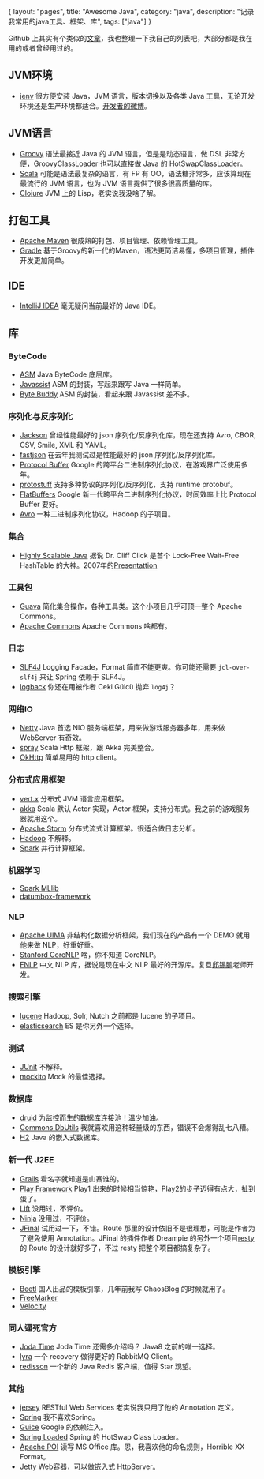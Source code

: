 {
layout: "pages",
title: "Awesome Java",
category: "java",
description: "记录我常用的java工具、框架、库",
tags: ["java"]
}

Github 上其实有个类似的[文章](https://github.com/akullpp/awesome-java)，我也整理一下我自己的列表吧，大部分都是我在用的或者曾经用过的。

## JVM环境

- [jenv](http://jenv.io/) 很方便安装 Java，JVM 语言，版本切换以及各类 Java 工具，无论开发环境还是生产环境都适合。[开发者的微博](http://weibo.com/u/1786665787)。

## JVM语言

- [Groovy](http://groovy.codehaus.org/) 语法最接近 Java 的 JVM 语言，但是是动态语言，做 DSL 非常方便，GroovyClassLoader 也可以直接做 Java 的 HotSwapClassLoader。
- [Scala](http://www.scala-lang.org/) 可能是语法最复杂的语言，有 FP 有 OO，语法糖非常多，应该算现在最流行的 JVM 语言，也为 JVM 语言提供了很多很高质量的库。
- [Clojure](http://clojure.org/) JVM 上的 Lisp，老实说我没啥了解。


## 打包工具

- [Apache Maven](http://maven.apache.org/) 很成熟的打包、项目管理、依赖管理工具。
- [Gradle](https://www.gradle.org/) 基于Groovy的新一代的Maven，语法更简洁易懂，多项目管理，插件开发更加简单。

## IDE

- [IntelliJ IDEA](https://www.jetbrains.com/idea/) 毫无疑问当前最好的 Java IDE。

## 库

### ByteCode

- [ASM](http://asm.ow2.org/) Java ByteCode 底层库。
- [Javassist](http://www.csg.ci.i.u-tokyo.ac.jp/~chiba/javassist/) ASM 的封装，写起来跟写 Java 一样简单。
- [Byte Buddy](https://github.com/raphw/byte-buddy) ASM 的封装，看起来跟 Javassist 差不多。

### 序列化与反序列化

- [Jackson](http://wiki.fasterxml.com/JacksonHome) 曾经性能最好的 json 序列化/反序列化库，现在还支持 Avro, CBOR, CSV, Smile, XML 和 YAML。
- [fastjson](https://github.com/alibaba/fastjson) 在去年我测试过是性能最好的 json 序列化/反序列化库。
- [Protocol Buffer](https://github.com/google/protobuf) Google 的跨平台二进制序列化协议，在游戏界广泛使用多年。
- [protostuff](https://github.com/protostuff/protostuff) 支持多种协议的序列化/反序列化，支持 runtime protobuf。
- [FlatBuffers](http://google.github.io/flatbuffers/) Google 新一代跨平台二进制序列化协议，时间效率上比 Protocol Buffer 要好。
- [Avro](http://avro.apache.org/) 一种二进制序列化协议，Hadoop 的子项目。


### 集合

- [Highly Scalable Java](http://sourceforge.net/projects/high-scale-lib/) 据说 Dr. Cliff Click 是首个 Lock-Free Wait-Free HashTable 的大神。2007年的[Presentattion](http://web.stanford.edu/class/ee380/Abstracts/070221_LockFreeHash.pdf)

### 工具包

- [Guava](https://github.com/google/guava) 简化集合操作，各种工具类。这个小项目几乎可顶一整个 Apache Commons。
- [Apache Commons](http://commons.apache.org/) Apache Commons 啥都有。

### 日志

- [SLF4J](https://github.com/qos-ch/slf4j) Logging Facade，Format 简直不能更爽。你可能还需要 `jcl-over-slf4j` 来让 Spring 依赖于 SLF4J。
- [logback](https://github.com/qos-ch/logback) 你还在用被作者 Ceki Gülcü 抛弃 `log4j`？

### 网络IO

- [Netty](http://netty.io) Java 首选 NIO 服务端框架，用来做游戏服务器多年，用来做 WebServer 有奇效。
- [spray](http://spray.io/) Scala Http 框架，跟 Akka 完美整合。
- [OkHttp](http://square.github.io/okhttp/) 简单易用的 http client。

### 分布式应用框架

- [vert.x](http://vertx.io/) 分布式 JVM 语言应用框架。
- [akka](http://akka.io/) Scala 默认 Actor 实现，Actor 框架，支持分布式。我之前的游戏服务器就用这个。
- [Apache Storm](http://storm.apache.org/) 分布式流式计算框架。很适合做日志分析。
- [Hadoop](http://hadoop.apache.org/) 不解释。
- [Spark](https://spark.apache.org/) 并行计算框架。

### 机器学习

- [Spark MLlib](https://spark.apache.org/mllib/)
- [datumbox-framework](https://github.com/datumbox/datumbox-framework)

### NLP

- [Apache UIMA](https://uima.apache.org/) 非结构化数据分析框架，我们现在的产品有一个 DEMO 就用他来做 NLP，好重好重。
- [Stanford CoreNLP](http://nlp.stanford.edu/software/corenlp.shtml) 啥，你不知道 CoreNLP。
- [FNLP](https://github.com/xpqiu/fnlp/) 中文 NLP 库，据说是现在中文 NLP 最好的开源库。复旦[邱锡鹏](http://weibo.com/u/1891924883)老师开发。

### 搜索引擎

- [lucene](http://lucene.apache.org/) Hadoop, Solr, Nutch 之前都是 lucene 的子项目。
- [elasticsearch](http://www.elasticsearch.org/) ES 是你另外一个选择。

### 测试

- [JUnit](http://junit.org/) 不解释。
- [mockito](https://github.com/mockito/mockito) Mock 的最佳选择。

### 数据库

- [druid](https://github.com/alibaba/druid) 为监控而生的数据库连接池！温少加油。
- [Commons DbUtils](http://commons.apache.org/proper/commons-dbutils/) 我就喜欢用这种轻量级的东西，错误不会爆得乱七八糟。
- [H2](http://h2database.com/html/main.html) Java 的嵌入式数据库。

### 新一代 J2EE

- [Grails](https://grails.org/) 看名字就知道是山寨谁的。
- [Play Framework](https://www.playframework.com/) Play1 出来的时候相当惊艳，Play2的步子迈得有点大，扯到蛋了。 
- [Lift](http://liftweb.net/) 没用过，不评价。
- [Ninja](http://www.ninjaframework.org/) 没用过，不评价。
- [JFinal](http://www.jfinal.com/) 试用过一下，不错。Route 那里的设计依旧不是很理想，可能是作者为了避免使用 Annotation。JFinal 的插件作者 Dreampie 的另外一个项目[resty](https://github.com/Dreampie/resty)的 Route 的设计就好多了，不过 resty 把整个项目都搞复杂了。

### 模板引擎

- [Beetl](http://www.oschina.net/p/beetl) 国人出品的模板引擎，几年前我写 ChaosBlog 的时候就用了。
- [FreeMarker](http://freemarker.org/) 
- [Velocity](http://velocity.apache.org/) 

### 同人逼死官方

- [Joda Time](http://www.joda.org/joda-time/) Joda Time 还需多介绍吗？ Java8 之前的唯一选择。
- [lyra](https://github.com/jhalterman/lyra) 一个 recovery 做得更好的 RabbitMQ Client。
- [redisson](https://github.com/mrniko/redisson) 一个新的 Java Redis 客户端，值得 Star 观望。

### 其他

- [jersey](https://jersey.java.net/) RESTful Web Services 老实说我只用了他的 Annotation 定义。
- [Spring](http://spring.io/) 我不喜欢Spring。
- [Guice](https://github.com/google/guice) Google 的依赖注入。
- [Spring Loaded](https://github.com/spring-projects/spring-loaded) Spring 的 HotSwap Class Loader。
- [Apache POI](http://poi.apache.org/) 读写 MS Office 库。恩，我喜欢他的命名规则，Horrible XX Format。
- [Jetty](http://eclipse.org/jetty/) Web容器，可以做嵌入式 HttpServer。



